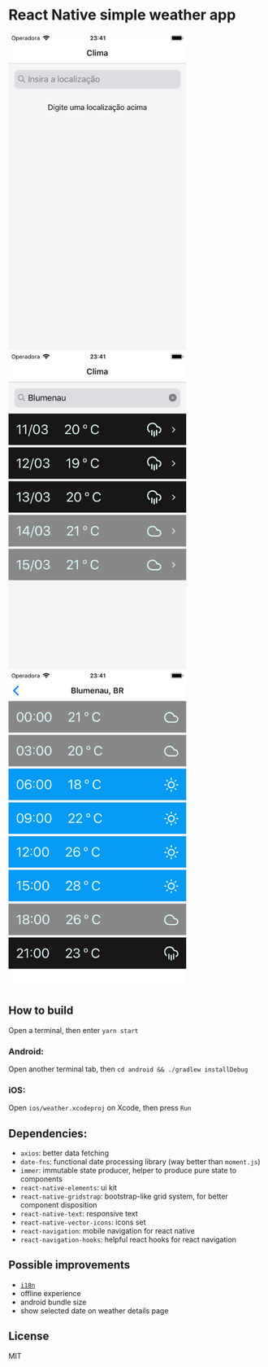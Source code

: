 # React Native simple weather app

<img src="https://raw.githubusercontent.com/zaguiini/react-native-weather/master/screenshots/initial.png" width="350" alt="Initial screen" />

<img src="https://raw.githubusercontent.com/zaguiini/react-native-weather/master/screenshots/summary.png" width="350" alt="Weather summary" />

<img src="https://raw.githubusercontent.com/zaguiini/react-native-weather/master/screenshots/details.png" width="350" alt="Weather details" />

## How to build

Open a terminal, then enter `yarn start`

### Android:

Open another terminal tab, then `cd android && ./gradlew installDebug`

### iOS:

Open `ios/weather.xcodeproj` on Xcode, then press `Run`

## Dependencies:

- `axios`: better data fetching
- `date-fns`: functional date processing library (way better than `moment.js`)
- `immer`: immutable state producer, helper to produce pure state to components
- `react-native-elements`: ui kit
- `react-native-gridstrap`: bootstrap-like grid system, for better component disposition
- `react-native-text`: responsive text
- `react-native-vector-icons`: icons set
- `react-navigation`: mobile navigation for react native
- `react-navigation-hooks`: helpful react hooks for react navigation

## Possible improvements

- [`i18n`](<https://pt.wikipedia.org/wiki/Internacionaliza%C3%A7%C3%A3o_(inform%C3%A1tica)>)
- offline experience
- android bundle size
- show selected date on weather details page

## License

MIT
